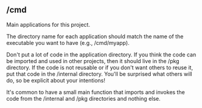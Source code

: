 ## /cmd

Main applications for this project.

The directory name for each application should match the name of the executable you want to have (e.g., /cmd/myapp).

Don't put a lot of code in the application directory. If you think the code can be imported and used in other projects, then it should live in the /pkg directory. If the code is not reusable or if you don't want others to reuse it, put that code in the /internal directory. You'll be surprised what others will do, so be explicit about your intentions!

It's common to have a small main function that imports and invokes the code from the /internal and /pkg directories and nothing else.